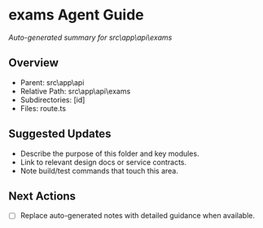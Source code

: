 ﻿# exams Agent Guide
*Auto-generated summary for src\app\api\exams*

## Overview
- Parent: src\app\api
- Relative Path: src\app\api\exams
- Subdirectories: [id]
- Files: route.ts

## Suggested Updates
- Describe the purpose of this folder and key modules.
- Link to relevant design docs or service contracts.
- Note build/test commands that touch this area.

## Next Actions
- [ ] Replace auto-generated notes with detailed guidance when available.
